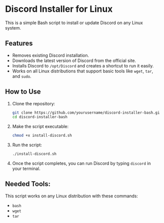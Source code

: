 
# Discord Installer for Linux

This is a simple Bash script to install or update Discord on any Linux system.

## Features

- Removes existing Discord installation.
- Downloads the latest version of Discord from the official site.
- Installs Discord to `/opt/Discord` and creates a shortcut to run it easily.
- Works on all Linux distributions that support basic tools like `wget`, `tar`, and `sudo`.

## How to Use

1. Clone the repository:
   ```bash
   git clone https://github.com/yourusername/discord-installer-bash.git
   cd discord-installer-bash


2. Make the script executable:

   ```bash
   chmod +x install-discord.sh
   ```

3. Run the script:

   ```bash
   ./install-discord.sh
   ```

4. Once the script completes, you can run Discord by typing `discord` in your terminal.


## Needed Tools:

This script works on any Linux distribution with these commands:

* `bash`
* `wget`
* `tar`

